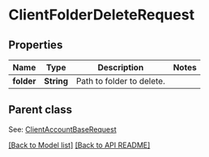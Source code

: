 
# ClientFolderDeleteRequest
## Properties
Name | Type | Description | Notes
------------ | ------------- | ------------- | -------------
**folder** | **String** | Path to folder to delete.              | 


## Parent class

See: [ClientAccountBaseRequest](ClientAccountBaseRequest.md)

[[Back to Model list]](Models.md) [[Back to API README]](README.md)

